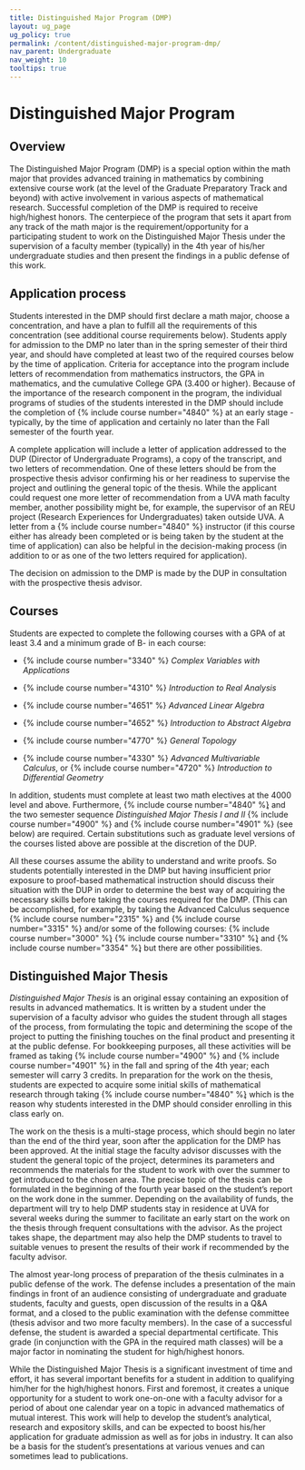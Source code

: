 ```yaml
---
title: Distinguished Major Program (DMP)
layout: ug_page
ug_policy: true
permalink: /content/distinguished-major-program-dmp/
nav_parent: Undergraduate
nav_weight: 10
tooltips: true
---
```

<h1 class="mb-3">Distinguished Major Program</h1>

## Overview

The Distinguished Major Program (DMP) is a special option within the math major that provides advanced training in mathematics by combining extensive course work (at the level of the Graduate Preparatory Track and beyond) with active involvement in various aspects of mathematical research. Successful completion of the DMP is required to receive high/highest honors. The centerpiece of the program that sets it apart from any track of the math major is the requirement/opportunity for a participating student to work on the Distinguished Major Thesis under the supervision of a faculty member (typically) in the 4th year of his/her undergraduate studies and then present the findings in a public defense of this work.

## Application process

 Students interested in the DMP should first declare a math major, choose a concentration, and have a plan to fulfill all the requirements of this concentration (see additional course requirements below). Students apply for admission to the DMP no later than in the spring semester of their third year, and should have completed at least two of the required courses below by the time of application. Criteria for acceptance into the program include letters of recommendation from mathematics instructors, the GPA in mathematics, and the cumulative College GPA (3.400 or higher). Because of the importance of the research component in the program, the individual programs of studies of the students interested in the DMP should include the completion of {% include course number="4840" %} at an early stage - typically, by the time of application and certainly no later than the Fall semester of the fourth year.

 A complete application will include a letter of application addressed to the DUP (Director of Undergraduate Programs), a copy of the transcript, and two letters of recommendation. One of these letters should be from the prospective thesis advisor confirming his or her readiness to supervise the project and outlining the general topic of the thesis. While the applicant could request one more letter of recommendation from a UVA math faculty member, another possibility might be, for example, the supervisor of an REU project (Research Experiences for Undergraduates) taken outside UVA. A letter from a {% include course number="4840" %} instructor (if this course either has already been completed or is being taken by the student at the time of application) can also be helpful in the decision-making process (in addition to or as one of the two letters required for application).

 The decision on admission to the DMP is made by the DUP in consultation with the prospective thesis advisor.

## Courses

 Students are expected to complete the following courses with a GPA of at least 3.4 and a minimum grade of B- in each course:

- {% include course number="3340" %} <em>Complex Variables with Applications</em>

- {% include course number="4310" %} <em>Introduction to Real Analysis</em>

- {% include course number="4651" %} <em>Advanced Linear Algebra</em>

- {% include course number="4652" %} <em>Introduction to Abstract Algebra</em>

- {% include course number="4770" %} <em>General Topology</em>

- {% include course number="4330" %} <em>Advanced Multivariable Calculus</em>, or {% include course number="4720" %} <em>Introduction to Differential Geometry</em>

 In addition, students must complete at least two math electives at the 4000 level and above. Furthermore, {% include course number="4840" %}<span style="margin-left:-4px"></span>, and the two semester sequence <em>Distinguished Major Thesis I and II</em> {% include course number="4900" %} and {% include course number="4901" %} (see below) are required. Certain substitutions such as graduate level versions of the courses listed above are possible at the discretion of the DUP.


 All these courses assume the ability to understand and write proofs. So students potentially interested in the DMP but having insufficient prior exposure to proof-based mathematical instruction should discuss their situation with the DUP in order to determine the best way of acquiring the necessary skills before taking the courses required for the DMP. (This can be accomplished, for example, by taking the Advanced Calculus sequence {% include course number="2315" %} and {% include course number="3315" %} and/or some of the following courses: {% include course number="3000" %}<span style="margin-left:-4px"></span>, {% include course number="3310" %}<span style="margin-left:-4px"></span>, and {% include course number="3354" %}<span style="margin-left:-4px"></span>, but there are other possibilities.

## Distinguished Major Thesis

 <em>Distinguished Major Thesis </em>is an original essay containing an exposition of results in advanced mathematics. It is written by a student under the supervision of a faculty advisor who guides the student through all stages of the process, from formulating the topic and determining the scope of the project to putting the finishing touches on the final product and presenting it at the public defense. For bookkeeping purposes, all these activities will be framed as taking {% include course number="4900" %} and {% include course number="4901" %} in the fall and spring of the 4th year; each semester will carry 3 credits. In preparation for the work on the thesis, students are expected to acquire some initial skills of mathematical research through taking {% include course number="4840" %}<span style="margin-left:-4px"></span>, which is the reason why students interested in the DMP should consider enrolling in this class early on.

 The work on the thesis is a multi-stage process, which should begin no later than the end of the third year, soon after the application for the DMP has been approved. At the initial stage the faculty advisor discusses with the student the general topic of the project, determines its parameters and recommends the materials for the student to work with over the summer to get introduced to the chosen area. The precise topic of the thesis can be formulated in the beginning of the fourth year based on the student&rsquo;s report on the work done in the summer. Depending on the availability of funds, the department will try to help DMP students stay in residence at UVA for several weeks during the summer to facilitate an early start on the work on the thesis through frequent consultations with the advisor. As the project takes shape, the department may also help the DMP students to travel to suitable venues to present the results of their work if recommended by the faculty advisor.

 The almost year-long process of preparation of the thesis culminates in a public defense of the work. The defense includes a presentation of the main findings in front of an audience consisting of undergraduate and graduate students, faculty and guests, open discussion of the results in a Q&amp;A format, and a closed to the public examination with the defense committee (thesis advisor and two more faculty members). In the case of a successful defense, the student is awarded a special departmental certificate. This grade (in conjunction with the GPA in the required math classes) will be a major factor in nominating the student for high/highest honors.

 While the Distinguished Major Thesis is a significant investment of time and effort, it has several important benefits for a student in addition to qualifying him/her for the high/highest honors. First and foremost, it creates a unique opportunity for a student to work one-on-one with a faculty advisor for a period of about one calendar year on a topic in advanced mathematics of mutual interest. This work will help to develop the student&rsquo;s analytical, research and expository skills, and can be expected to boost his/her application for graduate admission as well as for jobs in industry. It can also be a basis for the student&rsquo;s presentations at various venues and can sometimes lead to publications.

<!-- ---

[Distinguished Majors Program description in PDF]({{ site.url }}/undergraduate/docs/Distinguished Majors Program.pdf) -->
